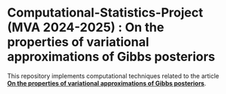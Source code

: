 # Computational-Statistics-Project (MVA 2024-2025) : On the properties of variational approximations of Gibbs posteriors

This repository implements computational techniques related to the article [**On the properties of variational approximations of Gibbs posteriors**](https://arxiv.org/pdf/1506.04091). 
